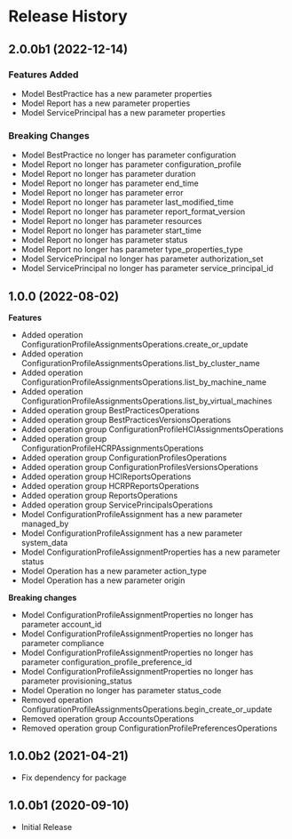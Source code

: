 # Release History

## 2.0.0b1 (2022-12-14)

### Features Added

  - Model BestPractice has a new parameter properties
  - Model Report has a new parameter properties
  - Model ServicePrincipal has a new parameter properties

### Breaking Changes

  - Model BestPractice no longer has parameter configuration
  - Model Report no longer has parameter configuration_profile
  - Model Report no longer has parameter duration
  - Model Report no longer has parameter end_time
  - Model Report no longer has parameter error
  - Model Report no longer has parameter last_modified_time
  - Model Report no longer has parameter report_format_version
  - Model Report no longer has parameter resources
  - Model Report no longer has parameter start_time
  - Model Report no longer has parameter status
  - Model Report no longer has parameter type_properties_type
  - Model ServicePrincipal no longer has parameter authorization_set
  - Model ServicePrincipal no longer has parameter service_principal_id

## 1.0.0 (2022-08-02)

**Features**

  - Added operation ConfigurationProfileAssignmentsOperations.create_or_update
  - Added operation ConfigurationProfileAssignmentsOperations.list_by_cluster_name
  - Added operation ConfigurationProfileAssignmentsOperations.list_by_machine_name
  - Added operation ConfigurationProfileAssignmentsOperations.list_by_virtual_machines
  - Added operation group BestPracticesOperations
  - Added operation group BestPracticesVersionsOperations
  - Added operation group ConfigurationProfileHCIAssignmentsOperations
  - Added operation group ConfigurationProfileHCRPAssignmentsOperations
  - Added operation group ConfigurationProfilesOperations
  - Added operation group ConfigurationProfilesVersionsOperations
  - Added operation group HCIReportsOperations
  - Added operation group HCRPReportsOperations
  - Added operation group ReportsOperations
  - Added operation group ServicePrincipalsOperations
  - Model ConfigurationProfileAssignment has a new parameter managed_by
  - Model ConfigurationProfileAssignment has a new parameter system_data
  - Model ConfigurationProfileAssignmentProperties has a new parameter status
  - Model Operation has a new parameter action_type
  - Model Operation has a new parameter origin

**Breaking changes**

  - Model ConfigurationProfileAssignmentProperties no longer has parameter account_id
  - Model ConfigurationProfileAssignmentProperties no longer has parameter compliance
  - Model ConfigurationProfileAssignmentProperties no longer has parameter configuration_profile_preference_id
  - Model ConfigurationProfileAssignmentProperties no longer has parameter provisioning_status
  - Model Operation no longer has parameter status_code
  - Removed operation ConfigurationProfileAssignmentsOperations.begin_create_or_update
  - Removed operation group AccountsOperations
  - Removed operation group ConfigurationProfilePreferencesOperations

## 1.0.0b2 (2021-04-21)

 - Fix dependency for package

## 1.0.0b1 (2020-09-10)

* Initial Release
